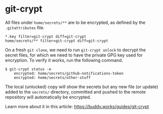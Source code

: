 git-crypt
=========

All files under `home/secrets/**` are to be encrypted, as defined by the `.gitattributes` file.

```
*.key filter=git-crypt diff=git-crypt
home/secrets/** filter=git-crypt diff=git-crypt
```

On a fresh `git clone`, we need to run `git-crypt unlock` to decrypt the secret files, for which we need to have the private GPG key used for encryption. To verify it works, run the following command.

```shell
$ git-crypt status -e
    encrypted: home/secrets/github-notifications-token
    encrypted: home/secrets/other-stuff
```

The local (unlocked) copy will show the secrets but any new file (or update) added to the `secrets/` directory, committed and pushed to the remote repository will automatically be encrypted.

Learn more about it in this article: <https://buddy.works/guides/git-crypt>
